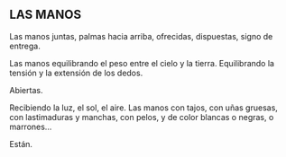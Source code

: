 ## LAS MANOS

Las manos juntas, palmas hacia arriba, ofrecidas, dispuestas, signo de entrega.

Las manos equilibrando el peso entre el cielo y la tierra. Equilibrando la tensión y la extensión de los dedos.

Abiertas.

Recibiendo la luz, el sol, el aire.
Las manos con tajos, con uñas gruesas, con lastimaduras y manchas, con pelos, y de color blancas o negras, o marrones…

Están.